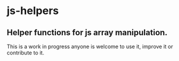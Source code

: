 js-helpers
==========

## Helper functions for js array manipulation.
This is a work in progress anyone is welcome to use it, improve it or contribute to it.